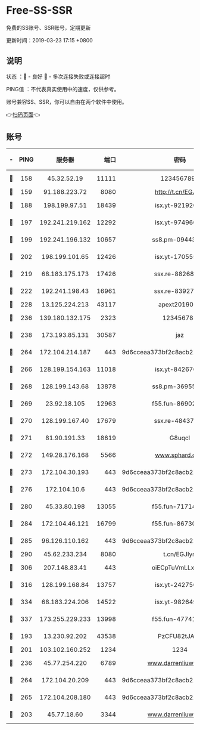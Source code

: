 # Free-SS-SSR

免费的SS账号、SSR账号，定期更新

更新时间：2019-03-23 17:15 +0800

## 说明

状态     ：🙂 - 良好 🙁 - 多次连接失败或连接超时

PING值   ：不代表真实使用中的速度，仅供参考。

账号兼容SS、SSR，你可以自由在两个软件中使用。

👉[扫码页面](https://liesauer.github.io/Free-SS-SSR/)👈

## 账号

|-|PING|服务器|端口|密码|加密方式|区域|
|:----:|:----:|:-----:|-----:|:----:|:----:|:----:|
|🙂|158|45.32.52.19|11111|1234567890|aes-256-cfb|JP|
|🙂|159|91.188.223.72|8080|http://t.cn/EGJIyrl|rc4-md5|RU|
|🙂|188|198.199.97.51|18439|isx.yt-92192030|aes-256-cfb|US|
|🙂|197|192.241.219.162|12292|isx.yt-97496097|aes-256-cfb|US|
|🙂|199|192.241.196.132|10657|ss8.pm-09443991|aes-256-cfb|US|
|🙂|202|198.199.101.65|12426|isx.yt-17055580|aes-256-cfb|US|
|🙂|219|68.183.175.173|17426|ssx.re-88268123|aes-256-cfb|US|
|🙂|222|192.241.198.43|16961|ssx.re-83927366|aes-256-cfb|US|
|🙂|228|13.125.224.213|43117|apext2019005|chacha20|KR|
|🙂|236|139.180.132.175|2323|123456789|aes-256-cfb|SG|
|🙂|238|173.193.85.131|30587|jaz|aes-256-cfb|US|
|🙂|264|172.104.214.187|443|9d6cceaa373bf2c8acb22e60b6a58be6|aes-256-cfb|US|
|🙂|266|128.199.154.163|11018|isx.yt-84267636|aes-256-cfb|SG|
|🙂|268|128.199.143.68|13878|ss8.pm-36955198|aes-256-cfb|SG|
|🙂|269|23.92.18.105|12963|f55.fun-86902883|aes-256-cfb|US|
|🙂|270|128.199.167.40|17679|ssx.re-48437316|aes-256-cfb|SG|
|🙂|271|81.90.191.33|18619|G8uqcl|aes-256-cfb|US|
|🙂|272|149.28.176.168|5566|www.sphard.com|aes-256-cfb|AU|
|🙂|273|172.104.30.193|443|9d6cceaa373bf2c8acb22e60b6a58be6|aes-256-cfb|US|
|🙂|276|172.104.10.6|443|9d6cceaa373bf2c8acb22e60b6a58be6|aes-256-cfb|US|
|🙂|280|45.33.80.198|13055|f55.fun-71714791|aes-256-cfb|US|
|🙂|284|172.104.46.121|16799|f55.fun-86730796|aes-256-cfb|SG|
|🙂|285|96.126.110.162|443|9d6cceaa373bf2c8acb22e60b6a58be6|aes-256-cfb|US|
|🙂|290|45.62.233.234|8080|t.cn/EGJIyrl|rc4-md5|CA|
|🙂|306|207.148.83.41|443|oiECpTuVmLLxk4Ts|aes-256-cfb|AU|
|🙂|316|128.199.168.84|13757|isx.yt-24275620|aes-256-cfb|SG|
|🙂|334|68.183.224.206|14522|isx.yt-98264909|aes-256-cfb|SG|
|🙂|337|173.255.229.233|13998|f55.fun-47741673|aes-256-cfb|US|
|🙂|193|13.230.92.202|43538|PzCFU82tJAdZ|aes-256-cfb|JP|
|🙂|201|103.102.160.252|1234|1234|rc4-md5|JP|
|🙂|236|45.77.254.220|6789|www.darrenliuwei.com|aes-256-cfb|SG|
|🙂|264|172.104.20.209|443|9d6cceaa373bf2c8acb22e60b6a58be6|aes-256-cfb|US|
|🙂|265|172.104.208.180|443|9d6cceaa373bf2c8acb22e60b6a58be6|aes-256-cfb|US|
|🙁|203|45.77.18.60|3344|www.darrenliuwei.com|aes-256-cfb|JP|

